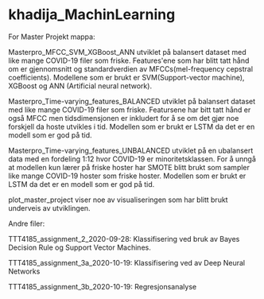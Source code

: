 # khadija_MachinLearning
For Master Projekt mappa:

Masterpro_MFCC_SVM_XGBoost_ANN utviklet på balansert dataset med like mange COVID-19 filer som friske. 
Features'ene som har blitt tatt hånd om er gjennomsnitt og standardverdien av MFCCs(mel-frequency cepstral coefficients). 
Modellene som er brukt er SVM(Support-vector machine), XGBoost og ANN (Artificial neural network).

Masterpro_Time-varying_features_BALANCED utviklet på balansert dataset med like mange COVID-19 filer som friske. 
Featursene har bitt tatt hånd er også MFCC men tidsdimensjonen er inkludert for å se om det gjør noe forskjell da hoste utvikles i tid. 
Modellen som er brukt er LSTM da det er en modell som er god på tid.

Masterpro_Time-varying_features_UNBALANCED utviklet på en ubalansert data med en fordeling 1:12 hvor COVID-19 er minoritetsklassen. 
For å unngå at modellen kun lærer på friske hoster har SMOTE blitt brukt som sampler like mange COVID-19 hoster som friske hoster. 
Modellen som er brukt er LSTM da det er en modell som er god på tid.

plot_master_project viser noe av visualiseringen som har blitt brukt underveis av utviklingen.


Andre filer:

TTT4185_assignment_2_2020-09-28: Klassifisering ved bruk av Bayes Decision Rule og Support Vector Machines. 

TTT4185_assignment_3a_2020-10-19: Klassifisering ved av Deep Neural Networks

TTT4185_assignment_3b_2020-10-19: Regresjonsanalyse
